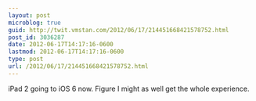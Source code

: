 ```yaml
---
layout: post
microblog: true
guid: http://twit.vmstan.com/2012/06/17/214451668421578752.html
post_id: 3036287
date: 2012-06-17T14:17:16-0600
lastmod: 2012-06-17T14:17:16-0600
type: post
url: /2012/06/17/214451668421578752.html
---
```

iPad 2 going to iOS 6 now. Figure I might as well get the whole experience.
